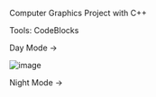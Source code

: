 Computer Graphics Project with C++

Tools: CodeBlocks

Day Mode ->

![image](https://user-images.githubusercontent.com/49785991/105225579-fcce7200-5b88-11eb-9ef7-da6f4c0445f4.png)

Night Mode ->


